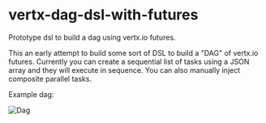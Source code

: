 # vertx-dag-dsl-with-futures
Prototype dsl to build a dag using vertx.io futures.

This an early attempt to build some sort of DSL to build a "DAG" of vertx.io futures. Currently you can create a sequential list of tasks using a JSON array and they will execute in sequence. You can also manually inject composite parallel tasks.

Example dag:

![Dag](
https://raw.githubusercontent.com/javadevmtl/vertx-dag-dsl-with-futures/master/dag.png)

